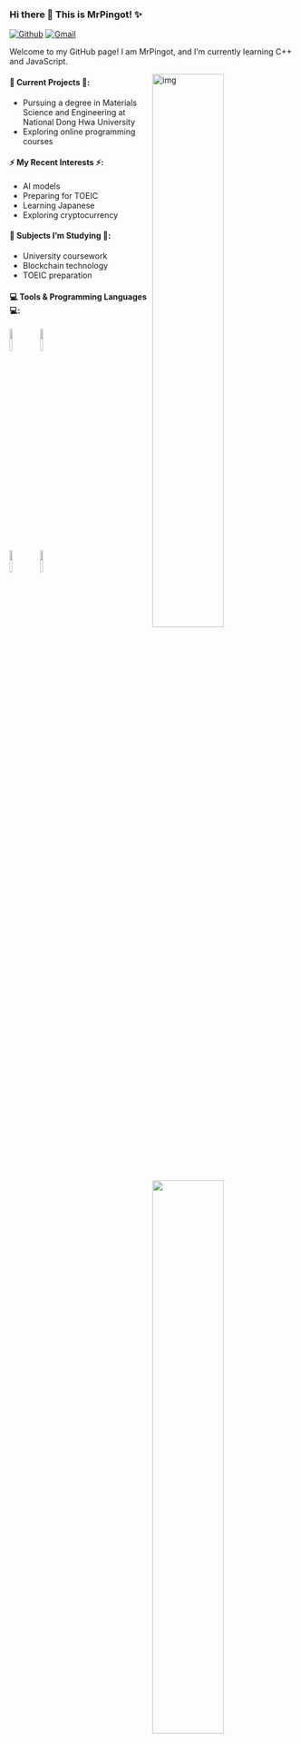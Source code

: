 ### Hi there 👋 This is MrPingot! ✨

[![Github](https://img.shields.io/badge/-Github-000?style=flat&logo=Github&logoColor=white)](https://github.com/MrPingot)
[![Gmail](https://img.shields.io/badge/-Gmail-c14438?style=flat&logo=Gmail&logoColor=white)](mailto:hank950308@gmail.com)

Welcome to my GitHub page! I am MrPingot, and I’m currently learning C++ and JavaScript.

<img align="right" alt="img" src="https://github.com/MrPingot/MrPingot/blob/main/MyGO!!!!!.gif" width="50%" height="auto" />

#### 🌱 Current Projects 🌱:
- Pursuing a degree in Materials Science and Engineering at National Dong Hwa University
- Exploring online programming courses

#### ⚡ My Recent Interests ⚡:
- AI models
- Preparing for TOEIC
- Learning Japanese
- Exploring cryptocurrency

#### 🌻 Subjects I’m Studying 🌻:
- University coursework
- Blockchain technology
- TOEIC preparation

#### 💻 Tools & Programming Languages 💻:
<p>
<img width="50%" align="right" src="https://github-readme-stats.vercel.app/api?username=MrPingot&show_icons=true&hide_border=true" />
<code><img width="10%" src="https://www.vectorlogo.zone/logos/ubuntu/ubuntu-ar21.svg"></code>
<code><img width="10%" src="https://www.vectorlogo.zone/logos/python/python-ar21.svg"></code>
<br />
<code><img width="10%" src="https://www.vectorlogo.zone/logos/visualstudio_code/visualstudio_code-ar21.svg"></code>
<code><img width="10%" src="https://www.vectorlogo.zone/logos/reactjs/reactjs-ar21.svg"></code>
</p>
